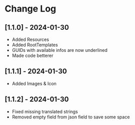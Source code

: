 # Change Log

## [1.1.0] - 2024-01-30

- Added Resources
- Added RootTemplates
- GUIDs with available infos are now underlined
- Made code betterer

## [1.1.1] - 2024-01-30

- Added Images & Icon

## [1.1.2] - 2024-01-30

- Fixed missing translated strings
- Removed empty field from json field to save some space